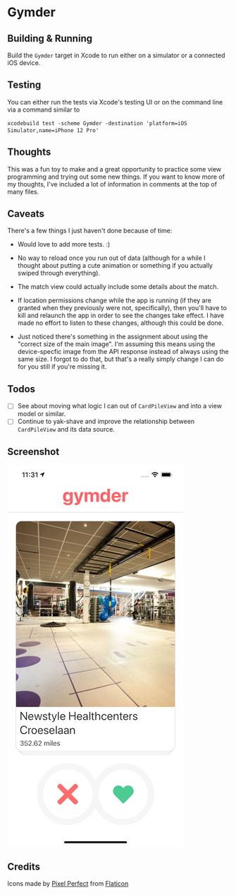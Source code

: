 #  Gymder

## Building & Running

Build the `Gymder` target in Xcode to run either on a simulator or a connected iOS device.

## Testing

You can either run the tests via Xcode's testing UI or on the command line via a command similar to

    xcodebuild test -scheme Gymder -destination 'platform=iOS Simulator,name=iPhone 12 Pro'

## Thoughts

This was a fun toy to make and a great opportunity to practice some view programming and trying
out some new things. If you want to know more of my thoughts, I've included a lot of information
in comments at the top of many files.

## Caveats

There's a few things I just haven't done because of time:

- Would love to add more tests. :)

- No way to reload once you run out of data (although for a while I thought about putting a
  cute animation or something if you actually swiped through everything).
  
- The match view could actually include some details about the match.

- If location permissions change while the app is running (if they are granted when they
  previously were not, specifically), then you'll have to kill and relaunch the app in order
  to see the changes take effect. I have made no effort to listen to these changes, although
  this could be done.
  
- Just noticed there's something in the assignment about using the "correct size of the main image".
  I'm assuming this means using the device-specfic image from the API response instead of always
  using the same size. I forgot to do that, but that's a really simply change I can do for you still
  if you're missing it.
  
## Todos

- [ ] See about moving what logic I can out of `CardPileView` and into a view model or similar.
- [ ] Continue to yak-shave and improve the relationship between `CardPileView` and its data source.

## Screenshot 

<kbd>![Screenshot](https://raw.githubusercontent.com/glaukommatos/Gymder/main/screenshot.png "Screenshot")</kbd>

## Credits

Icons made by [Pixel Perfect](https://icon54.com/) from [Flaticon](https://www.flaticon.com)
